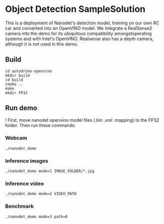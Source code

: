 # Object Detection SampleSolution

This is a deployment of Nanodet's detection model, training on our own RC car and converted into an OpenVINO model. We integrate a RealSense2 camera into the demo for its ubiquitous compatibility amongstoperating systems and with Intel's OpenVINO. Realsense also has a depth camera, although it is not used in this demo.

## Build


```shell
cd autodrone-openvino
mkdir build
cd build
cmake ..
make
mkdir FP32
```

## Run demo

! First, move nanodet openvino model files (.bin .xml .mapping) to the FP32 folder. Then run these commands:

### Webcam

```shell
./nanodet_demo
```

### Inference images

```shell
./nanodet_demo mode=1 IMAGE_FOLDER/*.jpg
```

### Inference video

```shell
./nanodet_demo mode=2 VIDEO_PATH
```

### Benchmark

```shell
./nanodet_demo mode=3 path=0
```

